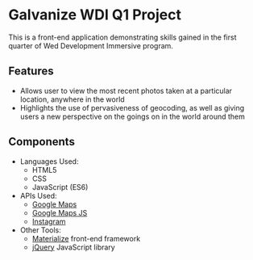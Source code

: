 # Galvanize WDI Q1 Project

This is a front-end application demonstrating skills gained in the first quarter of Wed Development Immersive program.

## Features
* Allows user to view the most recent photos taken at a particular location, anywhere in the world
* Highlights the use of pervasiveness of geocoding, as well as giving users a new perspective on the goings on in the world around them

## Components
* Languages Used:
    * HTML5
    * CSS
    * JavaScript (ES6)
* APIs Used:
    * [Google Maps](https://developers.google.com/maps/documentation/geocoding/start)
    * [Google Maps JS](https://developers.google.com/maps/documentation/javascript/)
    * [Instagram](https://www.instagram.com/developer/)
* Other Tools:
    * [Materialize](http://materializecss.com/) front-end framework
    * [jQuery](https://code.jquery.com/) JavaScript library
